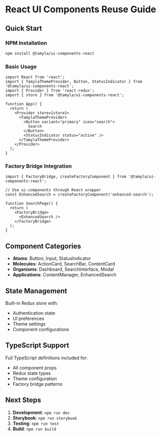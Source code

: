 # React UI Components Reuse Guide

## Quick Start

### NPM Installation
```bash
npm install @tamyla/ui-components-react
```

### Basic Usage
```tsx
import React from 'react';
import { TamylaThemeProvider, Button, StatusIndicator } from '@tamyla/ui-components-react';
import { Provider } from 'react-redux';
import { store } from '@tamyla/ui-components-react';

function App() {
  return (
    <Provider store={store}>
      <TamylaThemeProvider>
        <Button variant="primary" icon="search">
          Search
        </Button>
        <StatusIndicator status="active" />
      </TamylaThemeProvider>
    </Provider>
  );
}
```

### Factory Bridge Integration
```tsx
import { FactoryBridge, createFactoryComponent } from '@tamyla/ui-components-react';

// Use ui-components through React wrapper
const EnhancedSearch = createFactoryComponent('enhanced-search');

function SearchPage() {
  return (
    <FactoryBridge>
      <EnhancedSearch />
    </FactoryBridge>
  );
}
```

## Component Categories

- **Atoms**: Button, Input, StatusIndicator
- **Molecules**: ActionCard, SearchBar, ContentCard  
- **Organisms**: Dashboard, SearchInterface, Modal
- **Applications**: ContentManager, EnhancedSearch

## State Management

Built-in Redux store with:
- Authentication state
- UI preferences
- Theme settings
- Component configurations

## TypeScript Support

Full TypeScript definitions included for:
- All component props
- Redux state types
- Theme configuration
- Factory bridge patterns

## Next Steps

1. **Development**: `npm run dev`
2. **Storybook**: `npm run storybook`
3. **Testing**: `npm run test`
4. **Build**: `npm run build`
